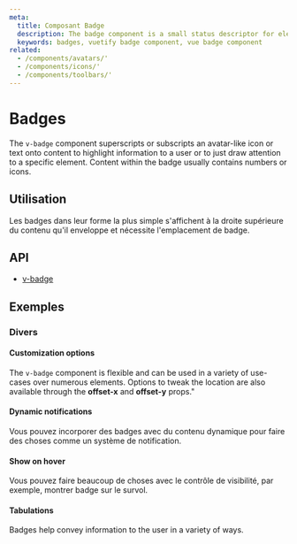 ```yaml
---
meta:
  title: Composant Badge
  description: The badge component is a small status descriptor for elements. This typically contains a small number or short set of characters.
  keywords: badges, vuetify badge component, vue badge component
related:
  - /components/avatars/'
  - /components/icons/'
  - /components/toolbars/'
---
```


# Badges

The `v-badge` component superscripts or subscripts an avatar-like icon or text onto content to highlight information to a user or to just draw attention to a specific element. Content within the badge usually contains numbers or icons.

<entry-ad />

## Utilisation

Les badges dans leur forme la plus simple s'affichent à la droite supérieure du contenu qu'il enveloppe et nécessite l'emplacement de badge.

<usage name="v-badge" />

## API

- [v-badge](/api/v-badge)

<inline-api page="components/badges" />

## Exemples

### Divers

#### Customization options

The `v-badge` component is flexible and can be used in a variety of use-cases over numerous elements. Options to tweak the location are also available through the **offset-x** and **offset-y** props."

<example file="v-badge/misc-customization" />

#### Dynamic notifications

Vous pouvez incorporer des badges avec du contenu dynamique pour faire des choses comme un système de notification.

<example file="v-badge/misc-dynamic" />

#### Show on hover

Vous pouvez faire beaucoup de choses avec le contrôle de visibilité, par exemple, montrer badge sur le survol.

<example file="v-badge/misc-hover" />

#### Tabulations

Badges help convey information to the user in a variety of ways.

<example file="v-badge/misc-tabs" />

<backmatter />
